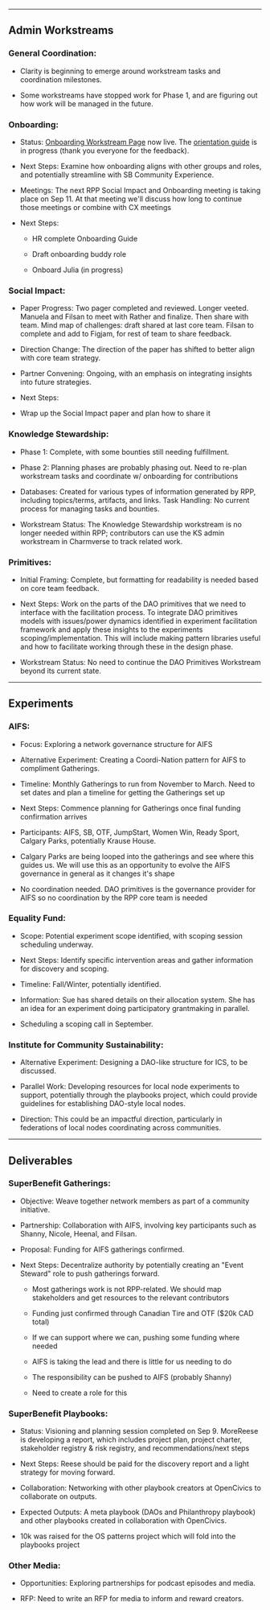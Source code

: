 
---

## **Admin Workstreams**

### General Coordination:

- Clarity is beginning to emerge around workstream tasks and coordination milestones.

- Some workstreams have stopped work for Phase 1, and are figuring out how work will be managed in the future.

### Onboarding:

- Status: [Onboarding Workstream Page](https://app.charmverse.io/superbenefit/reimagining-power-onboarding-draft-01741435812079062) now live. The [orientation guide](https://app.charmverse.io/superbenefit/reimagining-power-orientation-guide-draft-7277798369973094) is in progress (thank you everyone for the feedback).

- Next Steps: Examine how onboarding aligns with other groups and roles, and potentially streamline with SB Community Experience.

- Meetings: The next RPP Social Impact and Onboarding meeting is taking place on Sep 11. At that meeting we'll discuss how long to continue those meetings or combine with CX meetings 

- Next Steps:

  - HR complete Onboarding Guide

  - Draft onboarding buddy role

  - Onboard Julia (in progress)

### Social Impact:

- Paper Progress: Two pager completed and reviewed. Longer veeted. Manuela and Filsan to meet with Rather and finalize. Then share with team. Mind map of challenges: draft shared at last core team. Filsan to complete and add to Figjam, for rest of team to share feedback.

- Direction Change: The direction of the paper has shifted to better align with core team strategy.

- Partner Convening: Ongoing, with an emphasis on integrating insights into future strategies.

- Next Steps:

- Wrap up the Social Impact paper and plan how to share it

### Knowledge Stewardship:

- Phase 1: Complete, with some bounties still needing fulfillment.

- Phase 2:  Planning phases are probably phasing out. Need to re-plan workstream tasks and coordinate w/ onboarding for contributions

- Databases: Created for various types of information generated by RPP, including topics/terms, artifacts, and links. Task Handling: No current process for managing tasks and bounties.

- Workstream Status: The Knowledge Stewardship workstream is no longer needed within RPP; contributors can use the KS admin workstream in Charmverse to track related work.

### Primitives:

- Initial Framing: Complete, but formatting for readability is needed based on core team feedback.

- Next Steps: Work on the parts of the DAO primitives that we need to interface with the facilitation process. To integrate DAO primitives models with issues/power dynamics identified in experiment facilitation framework and apply these insights to the experiments scoping/implementation. This will include making pattern libraries useful and how to facilitate working through these in the design phase. 

- Workstream Status: No need to continue the DAO Primitives Workstream beyond its current state.

---

## **Experiments**

### AIFS:

- Focus: Exploring a network governance structure for AIFS

- Alternative Experiment: Creating a Coordi-Nation pattern for AIFS to compliment Gatherings.

- Timeline: Monthly Gatherings to run from November to March. Need to set dates and plan a timeline for getting the Gatherings set up

- Next Steps: Commence planning for Gatherings once final funding confirmation arrives

- Participants: AIFS, SB, OTF, JumpStart, Women Win, Ready Sport, Calgary Parks, potentially Krause House.

- Calgary Parks are being looped into the gatherings and see where this guides us. We will use this as an opportunity to evolve the AIFS governance in general as it changes it's shape

- No coordination needed. DAO primitives is the governance provider for AIFS so no coordination by the RPP core team is needed

### Equality Fund:

- Scope: Potential experiment scope identified, with scoping session scheduling underway. 

- Next Steps: Identify specific intervention areas and gather information for discovery and scoping. 

- Timeline: Fall/Winter, potentially identified. 

- Information: Sue has shared details on their allocation system. She has an idea for an experiment doing participatory grantmaking in parallel.

- Scheduling a scoping call in September. 

### Institute for Community Sustainability:

- Alternative Experiment: Designing a DAO-like structure for ICS, to be discussed. 

- Parallel Work: Developing resources for local node experiments to support, potentially through the playbooks project, which could provide guidelines for establishing DAO-style local nodes. 

- Direction: This could be an impactful direction, particularly in federations of local nodes coordinating across communities.

---

## **Deliverables**

### SuperBenefit Gatherings:

- Objective: Weave together network members as part of a community initiative.

- Partnership: Collaboration with AIFS, involving key participants such as Shanny, Nicole, Heenal, and Filsan. 

- Proposal: Funding for AIFS gatherings confirmed. 

- Next Steps: Decentralize authority by potentially creating an "Event Steward" role to push gatherings forward.

  - Most gatherings work is not RPP-related. We should map stakeholders and get resources to the relevant contributors

  - Funding just confirmed through Canadian Tire and OTF ($20k CAD total)

  - If we can support where we can, pushing some funding where needed

  - AIFS is taking the lead and there is little for us needing to do

  - The responsibility can be pushed to AIFS (probably Shanny) 

  - Need to create a role for this 

### SuperBenefit Playbooks:

- Status: Visioning and planning session completed on Sep 9. MoreReese is developing a report, which includes project plan, project charter, stakeholder registry & risk registry, and recommendations/next steps

- Next Steps: Reese should be paid for the discovery report and a light strategy for moving forward. 

- Collaboration: Networking with other playbook creators at OpenCivics to collaborate on outputs. 

- Expected Outputs: A meta playbook (DAOs and Philanthropy playbook) and other playbooks created in collaboration with OpenCivics.

- 10k was raised for the OS patterns project which will fold into the playbooks project

### Other Media:

- Opportunities: Exploring partnerships for podcast episodes and media. 

- RFP: Need to write an RFP for media to inform and reward creators. 